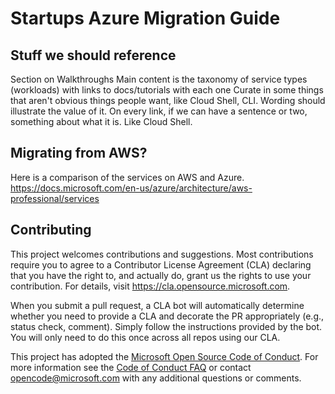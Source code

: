 # Startups Azure Migration Guide

## Stuff we should reference
Section on Walkthroughs
Main content is the taxonomy of service types (workloads) with links to docs/tutorials with each one
Curate in some things that aren't obvious things people want, like Cloud Shell, CLI. Wording should illustrate the value of it.
On every link, if we can have a sentence or two, something about what it is. Like Cloud Shell.

## Migrating from AWS?
Here is a comparison of the services on AWS and Azure. https://docs.microsoft.com/en-us/azure/architecture/aws-professional/services



## Contributing
This project welcomes contributions and suggestions.  Most contributions require you to agree to a
Contributor License Agreement (CLA) declaring that you have the right to, and actually do, grant us
the rights to use your contribution. For details, visit https://cla.opensource.microsoft.com.

When you submit a pull request, a CLA bot will automatically determine whether you need to provide
a CLA and decorate the PR appropriately (e.g., status check, comment). Simply follow the instructions
provided by the bot. You will only need to do this once across all repos using our CLA.

This project has adopted the [Microsoft Open Source Code of Conduct](https://opensource.microsoft.com/codeofconduct/).
For more information see the [Code of Conduct FAQ](https://opensource.microsoft.com/codeofconduct/faq/) or
contact [opencode@microsoft.com](mailto:opencode@microsoft.com) with any additional questions or comments.

